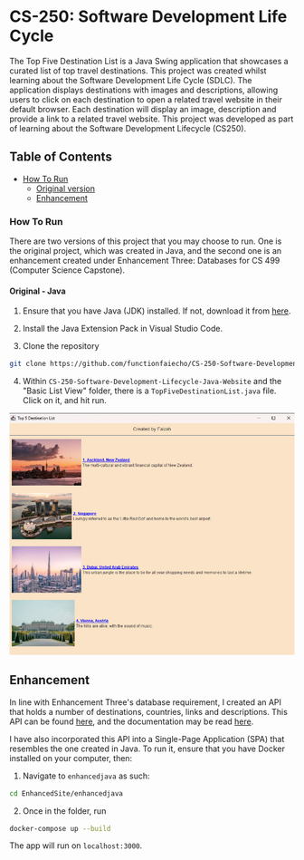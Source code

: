 # CS-250: Software Development Life Cycle

The Top Five Destination List is a Java Swing application that showcases a curated list of top travel destinations. This project was created whilst learning about the Software Development Life Cycle (SDLC). The application displays destinations with images and descriptions, allowing users to click on each destination to open a related travel website in their default browser. Each destination will display an image, description and provide a link to a related travel website. This project was developed as part of learning about the Software Development Lifecycle (CS250).

## Table of Contents

- [How To Run](#how-to-run)
    - [Original version](#original---java)
    - [Enhancement](#enhancement)


### How To Run

There are two versions of this project that you may choose to run. One is the original project, which was created in Java, and the second one is an enhancement created under Enhancement Three: Databases for CS 499 (Computer Science Capstone).

#### Original - Java

1. Ensure that you have Java (JDK) installed. If not, download it from [here](https://www.oracle.com/java/technologies/downloads/#java11).

2. Install the Java Extension Pack in Visual Studio Code.

3. Clone the repository 
```bash
git clone https://github.com/functionfaiecho/CS-250-Software-Development-Lifecycle-Java-Website
```
4. Within ```CS-250-Software-Development-Lifecycle-Java-Website``` and the "Basic List View" folder, there is a ```TopFiveDestinationList.java``` file. Click on it, and hit run. 

![This is what you should see!](Basic%20List%20View%20Control/src/resources/javasitescreenshot.png)

## Enhancement

In line with Enhancement Three's database requirement, I created an API that holds a number of destinations, countries, links and descriptions. This API can be found [here](https://github.com/functionfaiecho/CountryAPI), and the documentation may be read [here](https://countriesapi.crabcakes.dev).

I have also incorporated this API into a Single-Page Application (SPA) that resembles the one created in Java. To run it, ensure that you have Docker installed on your computer, then:

1. Navigate to ```enhancedjava``` as such:

```bash
cd EnhancedSite/enhancedjava
```

2. Once in the folder, run 
```bash
docker-compose up --build
```

The app will run on ```localhost:3000```.

